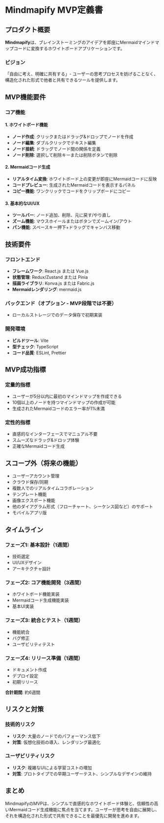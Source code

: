 # Mindmapify MVP定義書

## プロダクト概要

**Mindmapify**は、ブレインストーミングのアイデアを即座にMermaidマインドマップコードに変換するホワイトボードアプリケーションです。

### ビジョン
「自由に考え、明確に共有する」- ユーザーの思考プロセスを妨げることなく、構造化された形式で他者と共有できるツールを提供します。

## MVP機能要件

### コア機能

#### 1. ホワイトボード機能
- **ノード作成**: クリックまたはドラッグ&ドロップでノードを作成
- **ノード編集**: ダブルクリックでテキスト編集
- **ノード接続**: ドラッグでノード間の関係を定義
- **ノード削除**: 選択して削除キーまたは削除ボタンで削除

#### 2. Mermaidコード生成
- **リアルタイム変換**: ホワイトボード上の変更が即座にMermaidコードに反映
- **コードプレビュー**: 生成されたMermaidコードを表示するパネル
- **コピー機能**: ワンクリックでコードをクリップボードにコピー

#### 3. 基本的なUI/UX
- **ツールバー**: ノード追加、削除、元に戻す/やり直し
- **ズーム機能**: マウスホイールまたはボタンでズームイン/アウト
- **パン機能**: スペースキー押下+ドラッグでキャンバス移動

## 技術要件

### フロントエンド
- **フレームワーク**: React.js または Vue.js
- **状態管理**: Redux/Zustand または Pinia
- **描画ライブラリ**: Konva.js または Fabric.js
- **Mermaidレンダリング**: mermaid.js

### バックエンド（オプション - MVP段階では不要）
- ローカルストレージでのデータ保存で初期実装

### 開発環境
- **ビルドツール**: Vite
- **型チェック**: TypeScript
- **コード品質**: ESLint, Prettier

## MVP成功指標

### 定量的指標
- ユーザーが5分以内に最初のマインドマップを作成できる
- 10個以上のノードを持つマインドマップの作成が可能
- 生成されたMermaidコードのエラー率が1%未満

### 定性的指標
- 直感的なインターフェースでマニュアル不要
- スムーズなドラッグ&ドロップ体験
- 正確なMermaidコード生成

## スコープ外（将来の機能）

- ユーザーアカウント管理
- クラウド保存/同期
- 複数人でのリアルタイムコラボレーション
- テンプレート機能
- 画像エクスポート機能
- 他のダイアグラム形式（フローチャート、シーケンス図など）のサポート
- モバイルアプリ版

## タイムライン

### フェーズ1: 基本設計（1週間）
- 技術選定
- UI/UXデザイン
- アーキテクチャ設計

### フェーズ2: コア機能開発（3週間）
- ホワイトボード機能実装
- Mermaidコード生成機能実装
- 基本UI実装

### フェーズ3: 統合とテスト（1週間）
- 機能統合
- バグ修正
- ユーザビリティテスト

### フェーズ4: リリース準備（1週間）
- ドキュメント作成
- デプロイ設定
- 初期リリース

**合計期間**: 約6週間

## リスクと対策

### 技術的リスク
- **リスク**: 大量のノードでのパフォーマンス低下
- **対策**: 仮想化技術の導入、レンダリング最適化

### ユーザビリティリスク
- **リスク**: 複雑なUIによる学習コストの増加
- **対策**: プロトタイプでの早期ユーザーテスト、シンプルなデザインの維持

## まとめ

MindmapifyのMVPは、シンプルで直感的なホワイトボード体験と、信頼性の高いMermaidコード生成機能に焦点を当てます。ユーザーが思考を自由に展開し、それを構造化された形式で共有できることを最優先に開発を進めます。
